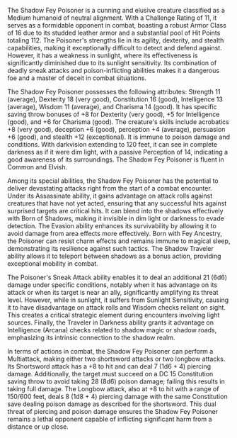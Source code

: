 The Shadow Fey Poisoner is a cunning and elusive creature classified as a Medium humanoid of neutral alignment. With a Challenge Rating of 11, it serves as a formidable opponent in combat, boasting a robust Armor Class of 16 due to its studded leather armor and a substantial pool of Hit Points totaling 112. The Poisoner's strengths lie in its agility, dexterity, and stealth capabilities, making it exceptionally difficult to detect and defend against. However, it has a weakness in sunlight, where its effectiveness is significantly diminished due to its sunlight sensitivity. Its combination of deadly sneak attacks and poison-inflicting abilities makes it a dangerous foe and a master of deceit in combat situations.

The Shadow Fey Poisoner possesses the following attributes: Strength 11 (average), Dexterity 18 (very good), Constitution 16 (good), Intelligence 13 (average), Wisdom 11 (average), and Charisma 14 (good). It has specific saving throw bonuses of +8 for Dexterity (very good), +5 for Intelligence (good), and +6 for Charisma (good). The creature's skills include acrobatics +8 (very good), deception +6 (good), perception +4 (average), persuasion +6 (good), and stealth +12 (exceptional). It is immune to poison damage and conditions. With darkvision extending to 120 feet, it can see in complete darkness as if it were dim light, with a passive Perception of 14, indicating a good awareness of its surroundings. The Shadow Fey Poisoner is fluent in Common and Elvish.

Among its special abilities, the Shadow Fey Poisoner has the potential to deliver devastating attacks right from the start of a combat encounter. Under its Assassinate ability, it gains advantage on attack rolls against creatures that have not yet acted, ensuring that any successful hits against surprised targets are critical hits. It can blend into the shadows effectively with Born of Shadows, making it invisible in dim light or darkness to evade detection. The Evasion ability enhances its survivability by allowing it to avoid damage from area effects more effectively. Born with Fey Ancestry, the Poisoner can resist charm effects and remains immune to magical sleep, demonstrating its resilience against such tactics. The Shadow Traveler ability allows it to teleport between shadows as a bonus action, providing exceptional mobility in combat. 

The Poisoner's Sneak Attack ability enables it to deal an additional 21 (6d6) damage under specific conditions, notably when it has advantage on its attack or when its target is near an ally, significantly amplifying its threat level. However, while in sunlight, it suffers from Sunlight Sensitivity, causing it to have disadvantage on attack rolls and Wisdom checks reliant on sight. This creates a critical strategic element during encounters involving light sources. Finally, the Traveler in Darkness ability grants it advantage on Intelligence (Arcana) checks related to shadow magic or shadow roads, emphasizing its intrinsic connection to the shadow realm.

In terms of actions in combat, the Shadow Fey Poisoner can perform a Multiattack, making either two shortsword attacks or two longbow attacks. Its Shortsword attack has a +8 to hit and can deal 7 (1d6 + 4) piercing damage. Additionally, the target must succeed on a DC 15 Constitution saving throw to avoid taking 28 (8d6) poison damage; failing this results in taking full damage. The Longbow attack, also at +8 to hit with a range of 150/600 feet, deals 8 (1d8 + 4) piercing damage with the same Constitution save dealing poison damage as described for the shortsword. This dual threat of piercing and poison damage ensures the Shadow Fey Poisoner remains a lethal opponent capable of inflicting significant harm from a distance or up close.